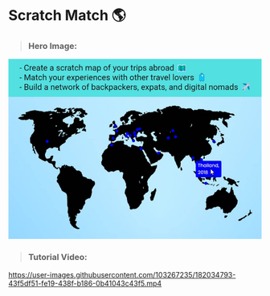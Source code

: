 # Scratch Match 🌎

> ### **Hero Image:**
![Hero Image](/src/img/Hero.jpg)
> ### **Tutorial Video:**
https://user-images.githubusercontent.com/103267235/182034793-43f5df51-fe19-438f-b186-0b41043c43f5.mp4

